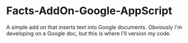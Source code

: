 # Facts-AddOn-Google-AppScript
A simple add on that inserts text into Google documents. Obviously I'm developing on a Google doc, but this is where I'll version my code.

